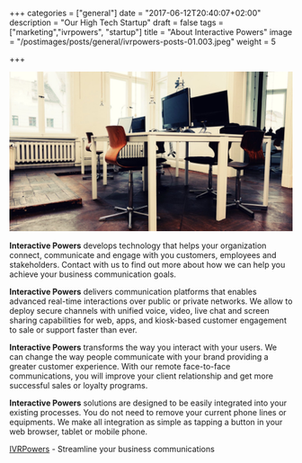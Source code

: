 +++
categories = ["general"]
date = "2017-06-12T20:40:07+02:00"
description = "Our High Tech Startup"
draft = false
tags = ["marketing","ivrpowers", "startup"]
title = "About Interactive Powers"
image = "/postimages/posts/general/ivrpowers-posts-01.003.jpeg"
weight = 5

+++

![Interactive Powers](/postimages/posts/general/ivrpowers-posts-01.003.jpeg)

**Interactive Powers** develops technology that helps your organization connect, communicate and engage with you customers, employees and stakeholders. Contact with us to find out more about how we can help you achieve your business communication goals. 

**Interactive Powers** delivers communication platforms that enables advanced real-time interactions over public or private networks. We allow to deploy secure channels with unified voice, video, live chat and screen sharing capabilities for web, apps, and kiosk-based customer engagement to sale or support faster than ever.

**Interactive Powers** transforms the way you interact with your users. We can change the way people communicate with your brand providing a greater customer experience. With our remote face-to-face communications, you will improve your client relationship and get more successful sales or loyalty programs.

**Interactive Powers** solutions are designed to be easily integrated into your existing processes. You do not need to remove your current phone lines or equipments. We make all integration as simple as tapping a button in your web browser, tablet or mobile phone.

[IVRPowers](http://www.ivrpowers.com/) - Streamline your business communications
